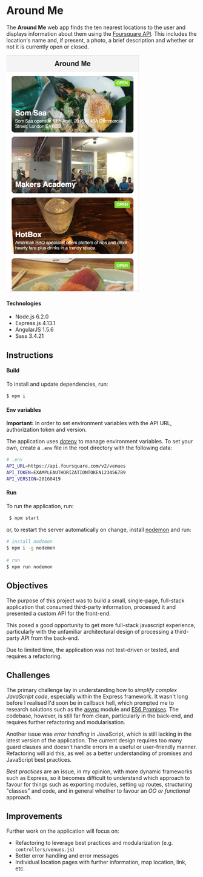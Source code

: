 # Around Me

The **Around Me** web app finds the ten nearest locations to the user and displays information about them using the [Foursquare API](https://developer.foursquare.com/docs/). This includes the location's name and, if present, a photo, a brief description and whether or not it is currently open or closed.

<img src="/screenshots/screenshot.png" width="350">

#### Technologies
* Node.js 6.2.0
* Express.js 4.13.1
* AngularJS 1.5.6
* Sass 3.4.21

## Instructions

#### Build
To install and update dependencies, run:
```sh
$ npm i
```

#### Env variables
**Important:** In order to set environment variables with the API URL, authorization token and version.

The application uses [dotenv](https://www.npmjs.com/package/dotenv) to manage environment variables. To set your own, create a `.env` file in the root directory with the following data:
```sh
# .env
API_URL=https://api.foursquare.com/v2/venues
API_TOKEN=EXAMPLEAUTHORIZATIONTOKEN123456789
API_VERSION=20160419
```

#### Run
To run the application, run:
```sh
 $ npm start
```
or, to restart the server automatically on change, install [nodemon](http://nodemon.io/) and run:
```sh
# install nodemon
$ npm i -g nodemon

# run
$ npm run nodemon
```

## Objectives

The purpose of this project was to build a small, single-page, full-stack application that consumed third-party information, processed it and presented a custom API for the front-end.

This posed a good opportunity to get more full-stack javascript experience, particularly with the unfamiliar architectural design of processing a third-party API from the back-end.

Due to limited time, the application was not test-driven or tested, and requires a refactoring.

## Challenges

The primary challenge lay in understanding how to *simplify complex JavaScript code*, especially within the Express framework. It wasn't long before I realised I'd soon be in callback hell, which prompted me to research solutions such as the [async](https://github.com/caolan/async) module and [ES6 Promises](https://developer.mozilla.org/en/docs/Web/JavaScript/Reference/Global_Objects/Promise). The codebase, however, is still far from clean, particularly in the back-end, and requires further refactoring and modularisation.

Another issue was *error handling* in JavaScript, which is still lacking in the latest version of the application. The current design requires too many guard clauses and doesn't handle errors in a useful or user-friendly manner. Refactoring will aid this, as well as a better understanding of promises and JavaScript best practices.

*Best practices* are an issue, in my opinion, with more dynamic frameworks such as Express, so it becomes difficult to understand which approach to favour for things such as exporting modules, setting up routes, structuring "classes" and code, and in general whether to favour an *OO or functional* approach.

## Improvements
Further work on the application will focus on:
* Refactoring to leverage best practices and modularization (e.g. `controllers/venues.js`)
* Better error handling and error messages
* Individual location pages with further information, map location, link, etc.
